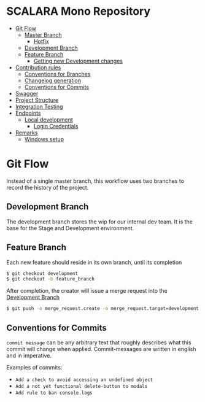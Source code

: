 # SCALARA Mono Repository <!-- omit in toc -->

- [Git Flow](#git-flow)
  - [Master Branch](#master-branch)
    - [Hotfix](#hotfix)
  - [Development Branch](#development-branch)
  - [Feature Branch](#feature-branch)
    - [Getting new Development changes](#getting-new-development-changes)
- [Contribution rules](#contribution-rules)
  - [Conventions for Branches](#conventions-for-branches)
  - [Changelog generation](#changelog-generation)
  - [Conventions for Commits](#conventions-for-commits)
- [Swagger](#swagger)
- [Project Structure](#project-structure)
- [Integration Testing](#integration-testing)
- [Endpoints](#endpoints)
    - [Local development](#local-development)
        - [Login Credentials](#login-credentials)
- [Remarks](#remarks)
    - [Windows setup](#windows-setup)

# Git Flow

Instead of a single master branch, this workflow uses two branches to record the history of the project.

## Development Branch

The development branch stores the wip for our internal dev team. It is the base for the Stage and Development environment.

## Feature Branch

Each new feature should reside in its own branch, until its completion

```sh
$ git checkout development
$ git checkout -b feature_branch
```

After completion, the creator will issue a merge request into the [Development Branch](#development-branch)

```sh
$ git push -o merge_request.create -o merge_request.target=development
```

## Conventions for Commits

`commit message` can be any arbitrary text that roughly describes what this commit will change when applied. Commit-messages are written in english and in imperative.

Examples of commits:

- `Add a check to avoid accessing an undefined object`
- `Add a not yet functional delete-button to modals`
- `Add rule to ban console.logs`
